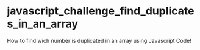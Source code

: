 # javascript_challenge_find_duplicates_in_an_array
How to find wich number is duplicated in an array using Javascript Code!
